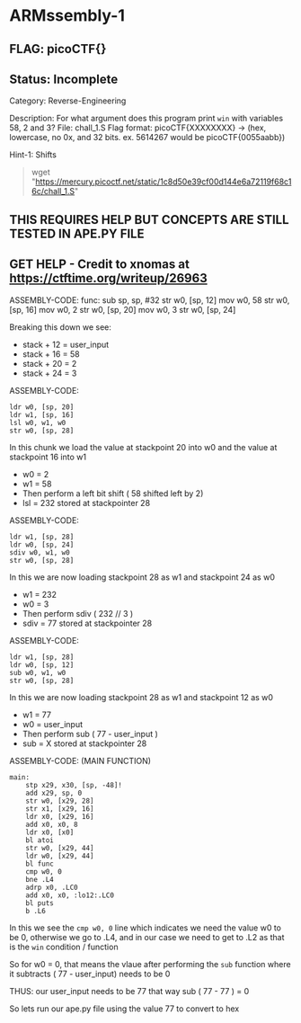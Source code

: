 # ARMssembly-1

## FLAG: picoCTF{}

## Status: Incomplete

Category: Reverse-Engineering

Description: For what argument does this program print `win` with variables 58, 2 and 3? File: chall_1.S Flag format: picoCTF{XXXXXXXX} -> (hex, lowercase, no 0x, and 32 bits. ex. 5614267 would be picoCTF{0055aabb})

Hint-1: Shifts

> wget "https://mercury.picoctf.net/static/1c8d50e39cf00d144e6a72119f68c16c/chall_1.S"

## THIS REQUIRES HELP BUT CONCEPTS ARE STILL TESTED IN APE.PY FILE

## GET HELP - Credit to xnomas at <https://ctftime.org/writeup/26963>

ASSEMBLY-CODE:
    func:
        sub sp, sp, #32
        str w0, [sp, 12]
        mov w0, 58
        str w0, [sp, 16]
        mov w0, 2
        str w0, [sp, 20]
        mov w0, 3
        str w0, [sp, 24]

Breaking this down we see:

- stack + 12 = user_input
- stack + 16 = 58
- stack + 20 = 2
- stack + 24 = 3

ASSEMBLY-CODE:

    ldr w0, [sp, 20]
    ldr w1, [sp, 16]
    lsl w0, w1, w0
    str w0, [sp, 28]

In this chunk we load the value at stackpoint 20 into w0 and the value at stackpoint 16 into w1

- w0 = 2
- w1 = 58
- Then perform a left bit shift ( 58 shifted left by 2)
- lsl = 232 stored at stackpointer 28

ASSEMBLY-CODE:

    ldr w1, [sp, 28]
    ldr w0, [sp, 24]
    sdiv w0, w1, w0
    str w0, [sp, 28]

In this we are now loading stackpoint 28 as w1 and stackpoint 24 as w0

- w1 = 232
- w0 = 3
- Then perform sdiv ( 232 // 3 )
- sdiv = 77 stored at stackpointer 28

ASSEMBLY-CODE:

    ldr w1, [sp, 28]
    ldr w0, [sp, 12]
    sub w0, w1, w0
    str w0, [sp, 28]

In this we are now loading stackpoint 28 as w1 and stackpoint 12 as w0

- w1 = 77
- w0 = user_input
- Then perform sub ( 77 - user_input )
- sub = X stored at stackpointer 28

ASSEMBLY-CODE: (MAIN FUNCTION)

    main:
        stp x29, x30, [sp, -48]!
        add x29, sp, 0
        str w0, [x29, 28]
        str x1, [x29, 16]
        ldr x0, [x29, 16]
        add x0, x0, 8
        ldr x0, [x0]
        bl atoi
        str w0, [x29, 44]
        ldr w0, [x29, 44]
        bl func
        cmp w0, 0
        bne .L4
        adrp x0, .LC0
        add x0, x0, :lo12:.LC0
        bl puts
        b .L6

In this we see the `cmp w0, 0` line which indicates we need the value w0 to be 0, otherwise we go to .L4, and in our case we need to get to .L2 as that is the `win` condition / function

So for w0 = 0, that means the vlaue after performing the `sub` function where it subtracts ( 77 - user_input) needs to be 0

THUS: our user_input needs to be 77 that way sub ( 77 - 77 ) = 0

So lets run our ape.py file using the value 77 to convert to hex
